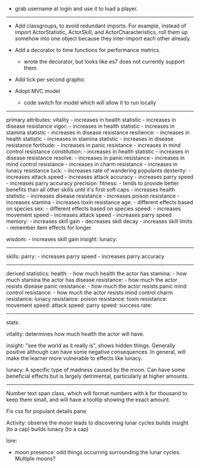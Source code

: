 - grab username at login and use it to load a player.


---


- Add classgroups, to avoid redundant imports. For example, instead of import ActorStatistic, ActorSkill, and ActorCharacteristics, roll them up somehow into one object because they inter-import each other already.

- Add a decorator to time functions for performance metrics.
  - wrote the decorator, but looks like es7 does not currently support them.

- Add tick per second graphic

- Adopt MVC model
  - code switch for model which will allow it to run locally

----



primary attributes:
  vitality
    - increases in health statistic
    - increases in disease resistance
  vigor:
    - increases in health statistic
    - increases in stamina statistic
    - increases in disease resistance
  resilience:
    - increases in health statistic
    - increases in stamina statistic
    - increases in disease resistance
  fortitude:
    - increases in panic resistance
    - increases in mind control resistance
  constitution:
    - increases in health statistic
    - increases in disease resistance
  resolve:
    - increases in panic resistance
    - increases in mind control resistance
    - increases in charm resistance
    - increases in lunacy resistance
  luck:
    - increases rate of wandering populants
  dexterity:
    - increases attack speed
    - increases attack accuracy
    - increases parry speed
    - increases parry accuracy
  precision:
  fitness:
    - tends to provide better benefits than all other skills until it's first soft caps
    - increases health statistic
    - increases disease resistance
    - increases poison resistance
    - increases stamina
    - increases toxin resistance
  age:
    - different effects based on species
  sex:
    - different effects based on species
  speed:
    - increases movement speed
    - increases attack speed
    - increases parry speed
  memory:
    - increases skill gain
    - decreases skill decay
    - increases skill limits
    - remember item effects for longer

  wisdom:
    - increases skill gain
  insight:
  lunacy:
  
---

skills:
  parry:
    - increases parry speed
    - increases parry accuracy


---

derived statistics:
  health:
    - how much health the actor has
  stamina:
    - how much stamina the actor has
  disease resistance:
    - how much the actor resists disease
  panic resistance:
    - how much the actor resists panic
  mind control resistance:
    - how much the actor resists mind control
  charm resistance:
  lunacy resistance:
  poison resistance:
  toxin resistance:
  movement speed:
  attack speed:
  parry speed:
  success rate:

---


stats:

  vitality:
    determines how much health the actor will have.

  insight:
    "see the world as it really is", shows hidden things. Generally positive although can have some negative consequences. In general, will make the learner more vulnerable to effects like lunacy.

  lunacy:
    A specific type of madness caused by the moon. Can have some beneficial effects but is largely detrimental, particularly at higher amounts.
    

---

Number text span class, which will format numbers with k for thousand to keep them small, and will have a tooltip showing the exact amount.

Fix css for populant details pane

Activity: observe the moon
  leads to discovering lunar cycles
  builds insight (to a cap)
  builds lunacy (to a cap)

lore:

  - moon presence: odd things occurring surrounding the lunar cycles. Multiple moons?
